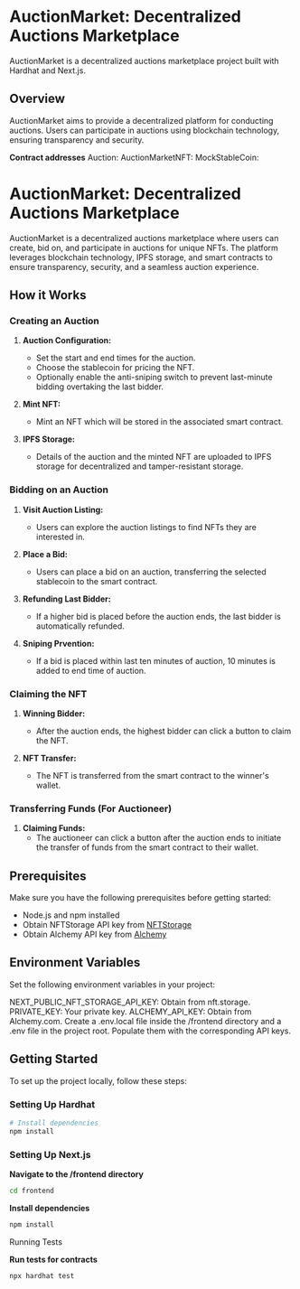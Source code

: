 # AuctionMarket: Decentralized Auctions Marketplace

AuctionMarket is a decentralized auctions marketplace project built with Hardhat and Next.js.

## Overview

AuctionMarket aims to provide a decentralized platform for conducting auctions. Users can participate in auctions using blockchain technology, ensuring transparency and security.

**Contract addresses**
Auction: 
AuctionMarketNFT: 
MockStableCoin: 

# AuctionMarket: Decentralized Auctions Marketplace

AuctionMarket is a decentralized auctions marketplace where users can create, bid on, and participate in auctions for unique NFTs. The platform leverages blockchain technology, IPFS storage, and smart contracts to ensure transparency, security, and a seamless auction experience.

## How it Works

### Creating an Auction

1. **Auction Configuration:**
   - Set the start and end times for the auction.
   - Choose the stablecoin for pricing the NFT.
   - Optionally enable the anti-sniping switch to prevent last-minute bidding overtaking the last bidder.
  
2. **Mint NFT:**
   - Mint an NFT which will be stored in the associated smart contract.
  
3. **IPFS Storage:**
   - Details of the auction and the minted NFT are uploaded to IPFS storage for decentralized and tamper-resistant storage.



### Bidding on an Auction

1. **Visit Auction Listing:**
   - Users can explore the auction listings to find NFTs they are interested in.

2. **Place a Bid:**
   - Users can place a bid on an auction, transferring the selected stablecoin to the smart contract.

3. **Refunding Last Bidder:**
   - If a higher bid is placed before the auction ends, the last bidder is automatically refunded.

3. **Sniping Prvention:**
   - If a bid is placed within last ten minutes of auction, 10 minutes is added to end time of auction.

### Claiming the NFT

1. **Winning Bidder:**
   - After the auction ends, the highest bidder can click a button to claim the NFT.

2. **NFT Transfer:**
   - The NFT is transferred from the smart contract to the winner's wallet.

### Transferring Funds (For Auctioneer)

1. **Claiming Funds:**
   - The auctioneer can click a button after the auction ends to initiate the transfer of funds from the smart contract to their wallet.


## Prerequisites

Make sure you have the following prerequisites before getting started:
- Node.js and npm installed
- Obtain NFTStorage API key from [NFTStorage](https://nft.storage/)
- Obtain Alchemy API key from [Alchemy](https://www.alchemy.com/)

## Environment Variables
Set the following environment variables in your project:

NEXT_PUBLIC_NFT_STORAGE_API_KEY: Obtain from nft.storage.
PRIVATE_KEY: Your private key.
ALCHEMY_API_KEY: Obtain from Alchemy.com.
Create a .env.local file inside the /frontend directory and a .env file in the project root. Populate them with the corresponding API keys.


## Getting Started

To set up the project locally, follow these steps:

### Setting Up Hardhat

```bash
# Install dependencies
npm install
```


### Setting Up Next.js

**Navigate to the /frontend directory**
```bash
cd frontend
```

**Install dependencies**
```bash
npm install
```

Running Tests

**Run tests for contracts**
```bash
npx hardhat test
```





